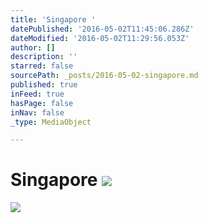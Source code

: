 ```yaml
---
title: 'Singapore '
datePublished: '2016-05-02T11:45:06.286Z'
dateModified: '2016-05-02T11:29:56.053Z'
author: []
description: ''
starred: false
sourcePath: _posts/2016-05-02-singapore.md
published: true
inFeed: true
hasPage: false
inNav: false
_type: MediaObject

---
```

# Singapore ![](https://the-grid-user-content.s3-us-west-2.amazonaws.com/210f9c43-a9aa-43f4-a5fa-6ed1b2fb614a.jpg)
![](https://the-grid-user-content.s3-us-west-2.amazonaws.com/ca2bdf96-c269-41d0-91b0-15a03c96e8cf.jpg)